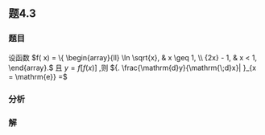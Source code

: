 ## 题4.3
### 题目
设函数 $f( x)  = \{  \begin{array}{ll} \ln \sqrt{x}, & x \geq  1, \\  {2x} - 1, & x < 1, \end{array}.$ 且 $y = f\lbrack  {f( x) }\rbrack$ ,则 ${. \frac{\mathrm{d}y}{\mathrm{\;d}x}| }_{x = \mathrm{e}} =$
### 分析

### 解